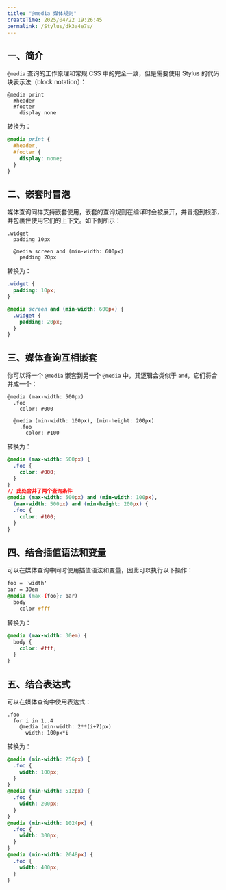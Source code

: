 ```yaml
---
title: "@media 媒体规则"
createTime: 2025/04/22 19:26:45
permalink: /Stylus/dk3a4e7s/
---
```


## 一、简介

`@media` 查询的工作原理和常规 CSS 中的完全一致，但是需要使用 Stylus 的代码块表示法（block notation）：

```styl
@media print
  #header
  #footer
    display none
```

转换为：

```css
@media print {
  #header,
  #footer {
    display: none;
  }
}
```

## 二、嵌套时冒泡

媒体查询同样支持嵌套使用，嵌套的查询规则在编译时会被展开，并冒泡到根部，并包裹住使用它们的上下文。如下例所示：

```styl
.widget
  padding 10px

  @media screen and (min-width: 600px)
    padding 20px
```

转换为：

```css
.widget {
  padding: 10px;
}

@media screen and (min-width: 600px) {
  .widget {
    padding: 20px;
  }
}
```

## 三、媒体查询互相嵌套

你可以将一个 `@media` 嵌套到另一个 `@media` 中，其逻辑会类似于 `and`，它们将合并成一个：

```styl
@media (max-width: 500px)
  .foo
    color: #000

  @media (min-width: 100px), (min-height: 200px)
    .foo
      color: #100
```

转换为：

```css
@media (max-width: 500px) {
  .foo {
    color: #000;
  }
}
// 此处合并了两个查询条件
@media (max-width: 500px) and (min-width: 100px),
  (max-width: 500px) and (min-height: 200px) {
  .foo {
    color: #100;
  }
}
```

## 四、结合插值语法和变量

可以在媒体查询中同时使用插值语法和变量，因此可以执行以下操作：

```css
foo = 'width'
bar = 30em
@media (max-{foo}: bar)
  body
    color #fff
```

转换为：

```css
@media (max-width: 30em) {
  body {
    color: #fff;
  }
}
```

## 五、结合表达式

可以在媒体查询中使用表达式：

```styl
.foo
  for i in 1..4
    @media (min-width: 2**(i+7)px)
      width: 100px*i
```

转换为：

```css
@media (min-width: 256px) {
  .foo {
    width: 100px;
  }
}
@media (min-width: 512px) {
  .foo {
    width: 200px;
  }
}
@media (min-width: 1024px) {
  .foo {
    width: 300px;
  }
}
@media (min-width: 2048px) {
  .foo {
    width: 400px;
  }
}
```
